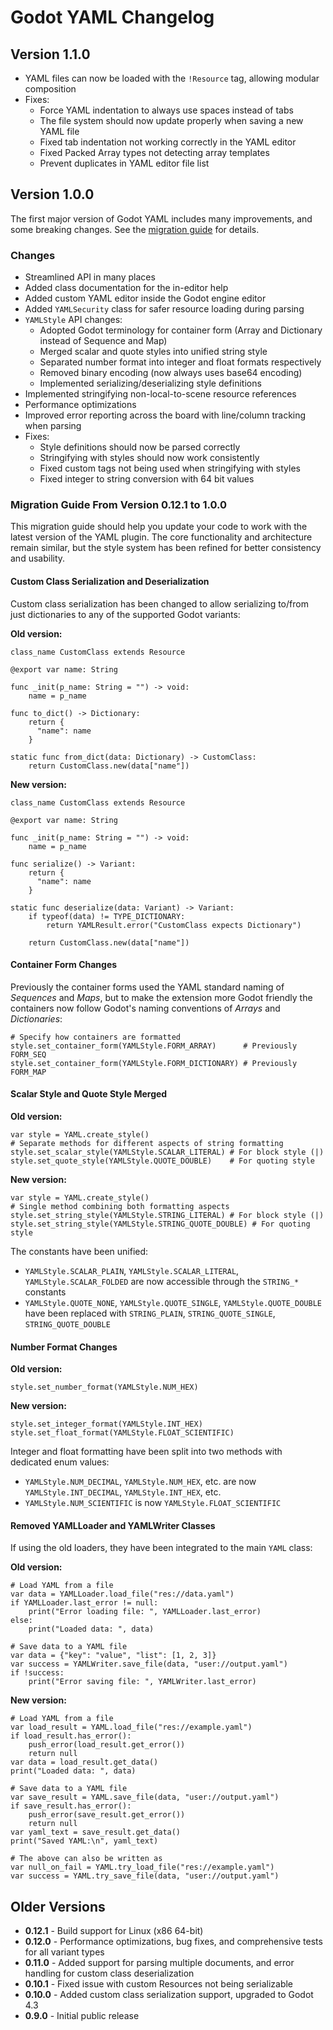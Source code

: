 # Godot YAML Changelog

## Version 1.1.0

- YAML files can now be loaded with the `!Resource` tag, allowing modular composition
- Fixes:
    - Force YAML indentation to always use spaces instead of tabs
    - The file system should now update properly when saving a new YAML file
    - Fixed tab indentation not working correctly in the YAML editor
    - Fixed Packed Array types not detecting array templates
    - Prevent duplicates in YAML editor file list

## Version 1.0.0

The first major version of Godot YAML includes many improvements, and some breaking changes. See the [migration guide](#migration-guide-from-version-0121-to-100) for details.

### Changes

- Streamlined API in many places
- Added class documentation for the in-editor help
- Added custom YAML editor inside the Godot engine editor
- Added `YAMLSecurity` class for safer resource loading during parsing
- `YAMLStyle` API changes:
  - Adopted Godot terminology for container form (Array and Dictionary instead of Sequence and Map)
  - Merged scalar and quote styles into unified string style
  - Separated number format into integer and float formats respectively
  - Removed binary encoding (now always uses base64 encoding)
  - Implemented serializing/deserializing style definitions
- Implemented stringifying non-local-to-scene resource references
- Performance optimizations
- Improved error reporting across the board with line/column tracking when parsing
- Fixes:
  - Style definitions should now be parsed correctly
  - Stringifying with styles should now work consistently
  - Fixed custom tags not being used when stringifying with styles
  - Fixed integer to string conversion with 64 bit values

### Migration Guide From Version 0.12.1 to 1.0.0

This migration guide should help you update your code to work with the latest version of the YAML plugin. The core functionality and architecture remain similar, but the style system has been refined for better consistency and usability.

#### Custom Class Serialization and Deserialization

Custom class serialization has been changed to allow serializing to/from just dictionaries to any of the supported Godot variants:

**Old version:**
```gdscript
class_name CustomClass extends Resource

@export var name: String

func _init(p_name: String = "") -> void:
    name = p_name

func to_dict() -> Dictionary:
    return {
      "name": name
    }

static func from_dict(data: Dictionary) -> CustomClass:
    return CustomClass.new(data["name"])
```

**New version:**
```gdscript
class_name CustomClass extends Resource

@export var name: String

func _init(p_name: String = "") -> void:
    name = p_name

func serialize() -> Variant:
    return {
      "name": name
    }

static func deserialize(data: Variant) -> Variant:
    if typeof(data) != TYPE_DICTIONARY:
        return YAMLResult.error("CustomClass expects Dictionary")

    return CustomClass.new(data["name"])
```

#### Container Form Changes

Previously the container forms used the YAML standard naming of *Sequences* and *Maps*, but to make the extension more Godot friendly the containers now follow Godot's naming conventions of *Arrays* and *Dictionaries*:

```gdscript
# Specify how containers are formatted
style.set_container_form(YAMLStyle.FORM_ARRAY)      # Previously FORM_SEQ
style.set_container_form(YAMLStyle.FORM_DICTIONARY) # Previously FORM_MAP
```

#### Scalar Style and Quote Style Merged

**Old version:**
```gdscript
var style = YAML.create_style()
# Separate methods for different aspects of string formatting
style.set_scalar_style(YAMLStyle.SCALAR_LITERAL) # For block style (|)
style.set_quote_style(YAMLStyle.QUOTE_DOUBLE)    # For quoting style
```

**New version:**
```gdscript
var style = YAML.create_style()
# Single method combining both formatting aspects
style.set_string_style(YAMLStyle.STRING_LITERAL) # For block style (|)
style.set_string_style(YAMLStyle.STRING_QUOTE_DOUBLE) # For quoting style
```

The constants have been unified:
- `YAMLStyle.SCALAR_PLAIN`, `YAMLStyle.SCALAR_LITERAL`, `YAMLStyle.SCALAR_FOLDED` are now accessible through the `STRING_*` constants
- `YAMLStyle.QUOTE_NONE`, `YAMLStyle.QUOTE_SINGLE`, `YAMLStyle.QUOTE_DOUBLE` have been replaced with `STRING_PLAIN`, `STRING_QUOTE_SINGLE`, `STRING_QUOTE_DOUBLE`

#### Number Format Changes

**Old version:**
```gdscript
style.set_number_format(YAMLStyle.NUM_HEX)
```

**New version:**
```gdscript
style.set_integer_format(YAMLStyle.INT_HEX)
style.set_float_format(YAMLStyle.FLOAT_SCIENTIFIC)
```

Integer and float formatting have been split into two methods with dedicated enum values:
- `YAMLStyle.NUM_DECIMAL`, `YAMLStyle.NUM_HEX`, etc. are now `YAMLStyle.INT_DECIMAL`, `YAMLStyle.INT_HEX`, etc.
- `YAMLStyle.NUM_SCIENTIFIC` is now `YAMLStyle.FLOAT_SCIENTIFIC`

#### Removed YAMLLoader and YAMLWriter Classes

If using the old loaders, they have been integrated to the main `YAML` class:

**Old version:**
```gdscript
# Load YAML from a file
var data = YAMLLoader.load_file("res://data.yaml")
if YAMLLoader.last_error != null:
    print("Error loading file: ", YAMLLoader.last_error)
else:
    print("Loaded data: ", data)

# Save data to a YAML file
var data = {"key": "value", "list": [1, 2, 3]}
var success = YAMLWriter.save_file(data, "user://output.yaml")
if !success:
    print("Error saving file: ", YAMLWriter.last_error)
```

**New version:**
```gdscript
# Load YAML from a file
var load_result = YAML.load_file("res://example.yaml")
if load_result.has_error():
    push_error(load_result.get_error())
    return null
var data = load_result.get_data()
print("Loaded data: ", data)

# Save data to a YAML file
var save_result = YAML.save_file(data, "user://output.yaml")
if save_result.has_error():
    push_error(save_result.get_error())
    return null
var yaml_text = save_result.get_data()
print("Saved YAML:\n", yaml_text)

# The above can also be written as
var null_on_fail = YAML.try_load_file("res://example.yaml")
var success = YAML.try_save_file(data, "user://output.yaml")
```

## Older Versions

- **0.12.1** - Build support for Linux (x86 64-bit)
- **0.12.0** - Performance optimizations, bug fixes, and comprehensive tests for all variant types
- **0.11.0** - Added support for parsing multiple documents, and error handling for custom class deserialization
- **0.10.1** - Fixed issue with custom Resources not being serializable
- **0.10.0** - Added custom class serialization support, upgraded to Godot 4.3
- **0.9.0** - Initial public release
